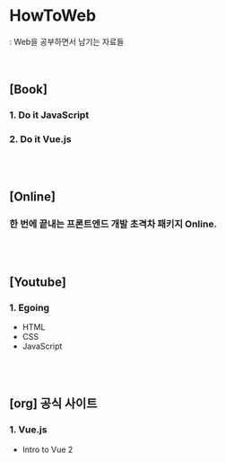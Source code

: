 # HowToWeb
: Web을 공부하면서 남기는 자료들
<br/>
<br/>
<br/>

## [Book]
### 1. Do it JavaScript 
### 2. Do it Vue.js   
<br/>
<br/>

## [Online]
###   한 번에 끝내는 프론트엔드 개발 초격차 패키지 Online.   
<br/>
<br/>

## [Youtube]
### 1. Egoing
- HTML
- CSS
- JavaScript   
<br/>
<br/>

## [org] 공식 사이트
### 1. Vue.js
- Intro to Vue 2   
<br/>
<br/>
